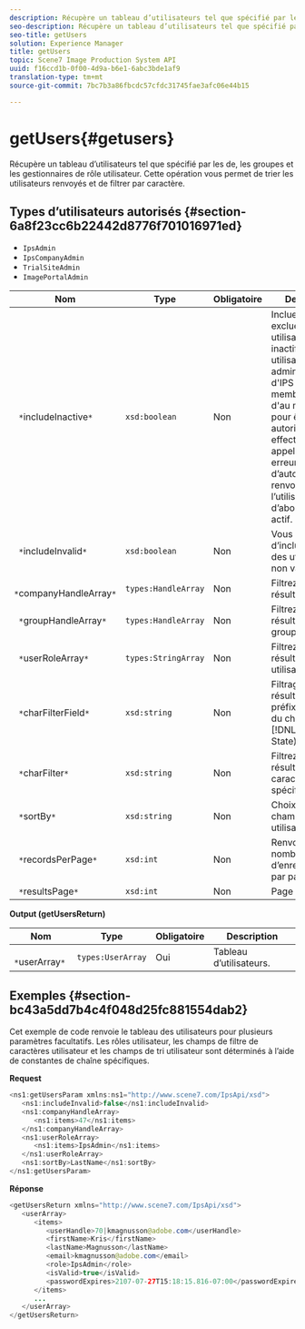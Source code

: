 ```yaml
---
description: Récupère un tableau d’utilisateurs tel que spécifié par les  de, les groupes et les gestionnaires de rôle utilisateur. Cette opération vous permet de trier les utilisateurs renvoyés et de filtrer par caractère.
seo-description: Récupère un tableau d’utilisateurs tel que spécifié par les  de, les groupes et les gestionnaires de rôle utilisateur. Cette opération vous permet de trier les utilisateurs renvoyés et de filtrer par caractère.
seo-title: getUsers
solution: Experience Manager
title: getUsers
topic: Scene7 Image Production System API
uuid: f16ccd1b-0f00-4d9a-b6e1-6abc3bde1af9
translation-type: tm+mt
source-git-commit: 7bc7b3a86fbcdc57cfdc31745fae3afc06e44b15

---
```



# getUsers{#getusers}

Récupère un tableau d’utilisateurs tel que spécifié par les  de, les groupes et les gestionnaires de rôle utilisateur. Cette opération vous permet de trier les utilisateurs renvoyés et de filtrer par caractère.

## Types d’utilisateurs autorisés {#section-6a8f23cc6b22442d8776f701016971ed}

* `IpsAdmin`
* `IpsCompanyAdmin`
* `TrialSiteAdmin`
* `ImagePortalAdmin`


| Nom | Type | Obligatoire | Description |
|---|---|---|---|
| ` *`includeInactive`*` | `xsd:boolean` | Non | Incluez ou excluez les utilisateurs inactifs. Les utilisateurs non administrateurs d&#39;IPS doivent être membres actifs d&#39;au moins un  pour être autorisés à effectuer des appels d&#39;API. Une erreur d’autorisation est renvoyée si l’utilisateur n’a pas d’abonnement  actif. |
| ` *`includeInvalid`*` | `xsd:boolean` | Non | Vous permet d’inclure/d’exclure des utilisateurs non valides. |
| ` *`companyHandleArray`*` | `types:HandleArray` | Non | Filtrez les résultats par . |
| ` *`groupHandleArray`*` | `types:HandleArray` | Non | Filtrez les résultats par groupe. |
| ` *`userRoleArray`*` | `types:StringArray` | Non | Filtrez les résultats par rôle utilisateur. |
| ` *`charFilterField`*` | `xsd:string` | Non | Filtrage des résultats par préfixe de chaîne du champ (voir [!DNL Trash State).] |
| ` *`charFilter`*` | `xsd:string` | Non | Filtrez les résultats selon un caractère spécifique. |
| ` *`sortBy`*` | `xsd:string` | Non | Choix des champs de tri des utilisateurs. |
| ` *`recordsPerPage`*` | `xsd:int` | Non | Renvoie le nombre spécifié d’enregistrements par page. |
| ` *`resultsPage`*` | `xsd:int` | Non | Page de résultats. |

**Output (getUsersReturn)**

| Nom | Type | Obligatoire | Description |
|---|---|---|---|
| ` *`userArray`*` | `types:UserArray` | Oui | Tableau d’utilisateurs. |

## Exemples {#section-bc43a5dd7b4c4f048d25fc881554dab2}

Cet exemple de code renvoie le tableau des utilisateurs pour plusieurs paramètres facultatifs. Les rôles utilisateur, les champs de filtre de caractères utilisateur et les champs de tri utilisateur sont déterminés à l’aide de constantes de chaîne spécifiques.

**Request**

```java
<ns1:getUsersParam xmlns:ns1="http://www.scene7.com/IpsApi/xsd">
   <ns1:includeInvalid>false</ns1:includeInvalid>
   <ns1:companyHandleArray>
      <ns1:items>47</ns1:items>
   </ns1:companyHandleArray>
   <ns1:userRoleArray>
      <ns1:items>IpsAdmin</ns1:items>
   </ns1:userRoleArray>
   <ns1:sortBy>LastName</ns1:sortBy>
</ns1:getUsersParam>
```

**Réponse**

```java
<getUsersReturn xmlns="http://www.scene7.com/IpsApi/xsd">
   <userArray>
      <items>
         <userHandle>70|kmagnusson@adobe.com</userHandle>
         <firstName>Kris</firstName>
         <lastName>Magnusson</lastName>
         <email>kmagnusson@adobe.com</email>
         <role>IpsAdmin</role>
         <isValid>true</isValid>
         <passwordExpires>2107-07-27T15:18:15.816-07:00</passwordExpires>
      </items>
      ...
   </userArray>
</getUsersReturn>
```

